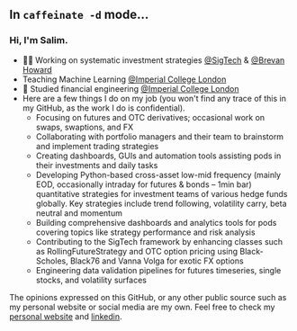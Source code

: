 ##  In `caffeinate -d` mode...
### Hi, I'm Salim.
- 👨‍💻 Working on systematic investment strategies [@SigTech](https://www.sigtech.com/) & [@Brevan Howard](https://www.brevanhoward.com/)
- Teaching Machine Learning [@Imperial College London](https://www.imperial.ac.uk/)
- 🔭 Studied financial engineering [@Imperial College London](https://www.imperial.ac.uk/)
- Here are a few things I do on my job (you won't find any trace of this in my GitHub, as the work I do is confidential).
    - Focusing on futures and OTC derivatives; occasional work on swaps, swaptions, and FX
    - Collaborating with portfolio managers and their team to brainstorm and implement trading strategies
    - Creating dashboards, GUIs and automation tools assisting pods in their investments and daily tasks
    - Developing Python-based cross-asset low-mid frequency (mainly EOD, occasionally intraday for
    futures & bonds – 1min bar) quantitative strategies for investment teams of various hedge funds
    globally. Key strategies include trend following, volatility carry, beta neutral and momentum
    - Building comprehensive dashboards and analytics tools for pods covering topics like strategy
    performance and risk analysis
    - Contributing to the SigTech framework by enhancing classes such as RollingFutureStrategy and
    OTC option pricing using Black-Scholes, Black76 and Vanna Volga for exotic FX options
    - Engineering data validation pipelines for futures timeseries, single stocks, and volatility surfaces

The opinions expressed on this GitHub, or any other public source such as my personal website or social media are my own.
Feel free to check my [personal website](http://www.salimtlemcani.com/) and [linkedin](https://www.linkedin.com/in/salim-tlem%C3%A7ani-770858148/).
